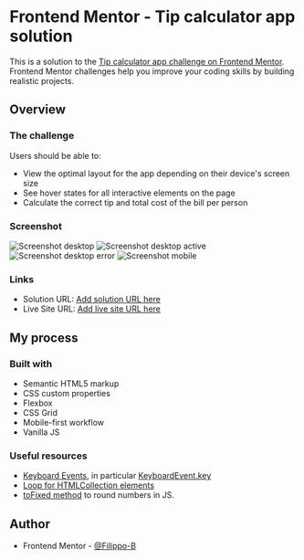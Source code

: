 # Frontend Mentor - Tip calculator app solution

This is a solution to the [Tip calculator app challenge on Frontend Mentor](https://www.frontendmentor.io/challenges/tip-calculator-app-ugJNGbJUX). Frontend Mentor challenges help you improve your coding skills by building realistic projects.

## Overview

### The challenge

Users should be able to:

- View the optimal layout for the app depending on their device's screen size
- See hover states for all interactive elements on the page
- Calculate the correct tip and total cost of the bill per person

### Screenshot

![Screenshot desktop](./images/screenshot/ss-desktop.jpg)
![Screenshot desktop active](./images/screenshot/ss-desktop-active.jpg)
![Screenshot desktop error](./images/screenshot/ss-desktop-error.jpg)
![Screenshot mobile](./images/screenshot/ss-mobile.jpg)

### Links

- Solution URL: [Add solution URL here](https://your-solution-url.com)
- Live Site URL: [Add live site URL here](https://your-live-site-url.com)

## My process

### Built with

- Semantic HTML5 markup
- CSS custom properties
- Flexbox
- CSS Grid
- Mobile-first workflow
- Vanilla JS

### Useful resources

- [Keyboard Events](https://developer.mozilla.org/en-US/docs/Web/API/KeyboardEvent), in particular [KeyboardEvent.key](https://developer.mozilla.org/en-US/docs/Web/API/KeyboardEvent/key)
- [Loop for HTMLCollection elements](https://stackoverflow.com/questions/22754315/for-loop-for-htmlcollection-elements)
- [toFixed method](https://developer.mozilla.org/en-US/docs/Web/JavaScript/Reference/Global_Objects/Number/toFixed) to round numbers in JS.

## Author

- Frontend Mentor - [@Filippo-B](https://www.frontendmentor.io/profile/Filippo-B)
